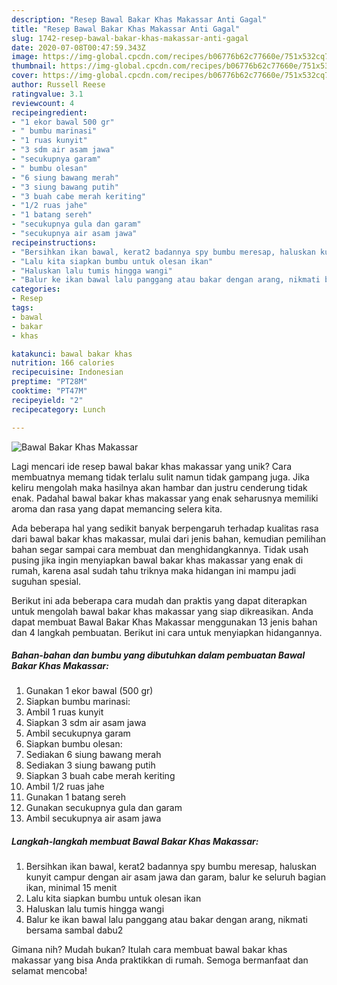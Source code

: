 ```yaml
---
description: "Resep Bawal Bakar Khas Makassar Anti Gagal"
title: "Resep Bawal Bakar Khas Makassar Anti Gagal"
slug: 1742-resep-bawal-bakar-khas-makassar-anti-gagal
date: 2020-07-08T00:47:59.343Z
image: https://img-global.cpcdn.com/recipes/b06776b62c77660e/751x532cq70/bawal-bakar-khas-makassar-foto-resep-utama.jpg
thumbnail: https://img-global.cpcdn.com/recipes/b06776b62c77660e/751x532cq70/bawal-bakar-khas-makassar-foto-resep-utama.jpg
cover: https://img-global.cpcdn.com/recipes/b06776b62c77660e/751x532cq70/bawal-bakar-khas-makassar-foto-resep-utama.jpg
author: Russell Reese
ratingvalue: 3.1
reviewcount: 4
recipeingredient:
- "1 ekor bawal 500 gr"
- " bumbu marinasi"
- "1 ruas kunyit"
- "3 sdm air asam jawa"
- "secukupnya garam"
- " bumbu olesan"
- "6 siung bawang merah"
- "3 siung bawang putih"
- "3 buah cabe merah keriting"
- "1/2 ruas jahe"
- "1 batang sereh"
- "secukupnya gula dan garam"
- "secukupnya air asam jawa"
recipeinstructions:
- "Bersihkan ikan bawal, kerat2 badannya spy bumbu meresap, haluskan kunyit campur dengan air asam jawa dan garam, balur ke seluruh bagian ikan, minimal 15 menit"
- "Lalu kita siapkan bumbu untuk olesan ikan"
- "Haluskan lalu tumis hingga wangi"
- "Balur ke ikan bawal lalu panggang atau bakar dengan arang, nikmati bersama sambal dabu2"
categories:
- Resep
tags:
- bawal
- bakar
- khas

katakunci: bawal bakar khas 
nutrition: 166 calories
recipecuisine: Indonesian
preptime: "PT28M"
cooktime: "PT47M"
recipeyield: "2"
recipecategory: Lunch

---
```



![Bawal Bakar Khas Makassar](https://img-global.cpcdn.com/recipes/b06776b62c77660e/751x532cq70/bawal-bakar-khas-makassar-foto-resep-utama.jpg)

Lagi mencari ide resep bawal bakar khas makassar yang unik? Cara membuatnya memang tidak terlalu sulit namun tidak gampang juga. Jika keliru mengolah maka hasilnya akan hambar dan justru cenderung tidak enak. Padahal bawal bakar khas makassar yang enak seharusnya memiliki aroma dan rasa yang dapat memancing selera kita.



Ada beberapa hal yang sedikit banyak berpengaruh terhadap kualitas rasa dari bawal bakar khas makassar, mulai dari jenis bahan, kemudian pemilihan bahan segar sampai cara membuat dan menghidangkannya. Tidak usah pusing jika ingin menyiapkan bawal bakar khas makassar yang enak di rumah, karena asal sudah tahu triknya maka hidangan ini mampu jadi suguhan spesial.


Berikut ini ada beberapa cara mudah dan praktis yang dapat diterapkan untuk mengolah bawal bakar khas makassar yang siap dikreasikan. Anda dapat membuat Bawal Bakar Khas Makassar menggunakan 13 jenis bahan dan 4 langkah pembuatan. Berikut ini cara untuk menyiapkan hidangannya.

<!--inarticleads1-->

##### Bahan-bahan dan bumbu yang dibutuhkan dalam pembuatan Bawal Bakar Khas Makassar:

1. Gunakan 1 ekor bawal (500 gr)
1. Siapkan  bumbu marinasi:
1. Ambil 1 ruas kunyit
1. Siapkan 3 sdm air asam jawa
1. Ambil secukupnya garam
1. Siapkan  bumbu olesan:
1. Sediakan 6 siung bawang merah
1. Sediakan 3 siung bawang putih
1. Siapkan 3 buah cabe merah keriting
1. Ambil 1/2 ruas jahe
1. Gunakan 1 batang sereh
1. Gunakan secukupnya gula dan garam
1. Ambil secukupnya air asam jawa




<!--inarticleads2-->

##### Langkah-langkah membuat Bawal Bakar Khas Makassar:

1. Bersihkan ikan bawal, kerat2 badannya spy bumbu meresap, haluskan kunyit campur dengan air asam jawa dan garam, balur ke seluruh bagian ikan, minimal 15 menit
1. Lalu kita siapkan bumbu untuk olesan ikan
1. Haluskan lalu tumis hingga wangi
1. Balur ke ikan bawal lalu panggang atau bakar dengan arang, nikmati bersama sambal dabu2




Gimana nih? Mudah bukan? Itulah cara membuat bawal bakar khas makassar yang bisa Anda praktikkan di rumah. Semoga bermanfaat dan selamat mencoba!
